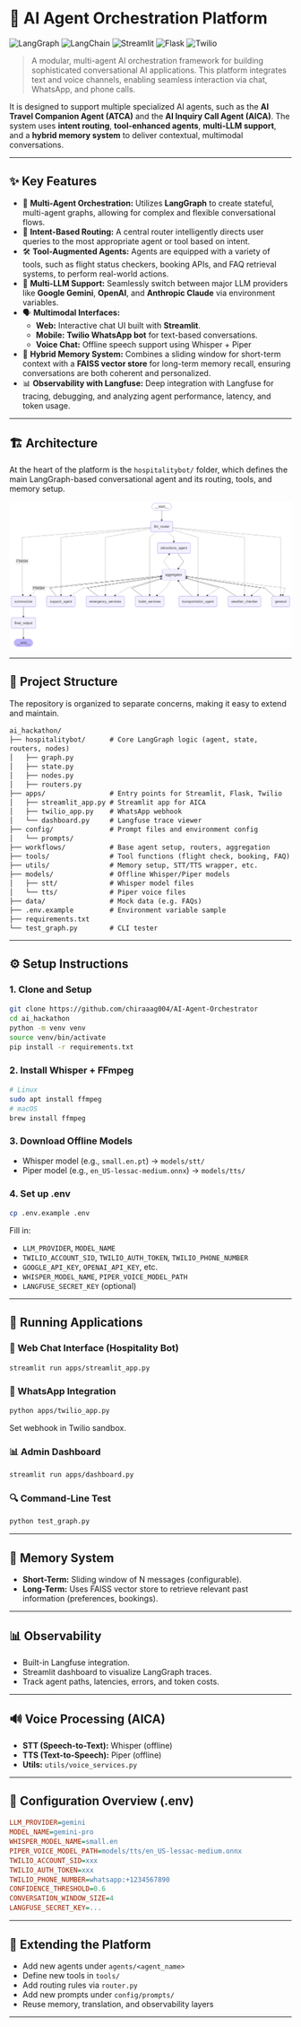 # 🤖 AI Agent Orchestration Platform

![LangGraph](https://img.shields.io/badge/LangGraph-Framework-blue) ![LangChain](https://img.shields.io/badge/LangChain-Integration-green) ![Streamlit](https://img.shields.io/badge/Streamlit-UI-red) ![Flask](https://img.shields.io/badge/Flask-API-black) ![Twilio](https://img.shields.io/badge/Twilio-Voice/SMS-red)

> A modular, multi-agent AI orchestration framework for building sophisticated conversational AI applications. This platform integrates text and voice channels, enabling seamless interaction via chat, WhatsApp, and phone calls.

It is designed to support multiple specialized AI agents, such as the **AI Travel Companion Agent (ATCA)** and the **AI Inquiry Call Agent (AICA)**. The system uses **intent routing**, **tool-enhanced agents**, **multi-LLM support**, and a **hybrid memory system** to deliver contextual, multimodal conversations.

---

## ✨ Key Features

*   🧠 **Multi-Agent Orchestration:** Utilizes **LangGraph** to create stateful, multi-agent graphs, allowing for complex and flexible conversational flows.
*   🔀 **Intent-Based Routing:** A central router intelligently directs user queries to the most appropriate agent or tool based on intent.
*   🛠️ **Tool-Augmented Agents:** Agents are equipped with a variety of tools, such as flight status checkers, booking APIs, and FAQ retrieval systems, to perform real-world actions.
*   🔄 **Multi-LLM Support:** Seamlessly switch between major LLM providers like **Google Gemini**, **OpenAI**, and **Anthropic Claude** via environment variables.
*   🗣️ **Multimodal Interfaces:**
    *   **Web:** Interactive chat UI built with **Streamlit**.
    *   **Mobile:** **Twilio WhatsApp bot** for text-based conversations.
    *   **Voice Chat:** Offline speech support using Whisper + Piper
*   💾 **Hybrid Memory System:** Combines a sliding window for short-term context with a **FAISS vector store** for long-term memory recall, ensuring conversations are both coherent and personalized.
*   📊 **Observability with Langfuse:** Deep integration with Langfuse for tracing, debugging, and analyzing agent performance, latency, and token usage.

---

## 🏗️ Architecture

At the heart of the platform is the `hospitalitybot/` folder, which defines the main LangGraph-based conversational agent and its routing, tools, and memory setup.

![Architecture Diagram](assets/architecture-diagram.png "High-level architecture of the agent orchestration platform.")

---

## 📂 Project Structure

The repository is organized to separate concerns, making it easy to extend and maintain.

```
ai_hackathon/
├── hospitalitybot/      # Core LangGraph logic (agent, state, routers, nodes)
│   ├── graph.py
│   ├── state.py
│   ├── nodes.py
│   ├── routers.py
├── apps/                # Entry points for Streamlit, Flask, Twilio
│   ├── streamlit_app.py # Streamlit app for AICA
│   ├── twilio_app.py    # WhatsApp webhook
│   └── dashboard.py     # Langfuse trace viewer
├── config/              # Prompt files and environment config
│   └── prompts/
├── workflows/           # Base agent setup, routers, aggregation
├── tools/               # Tool functions (flight check, booking, FAQ)
├── utils/               # Memory setup, STT/TTS wrapper, etc.
├── models/              # Offline Whisper/Piper models
│   ├── stt/             # Whisper model files
│   └── tts/             # Piper voice files
├── data/                # Mock data (e.g. FAQs)
├── .env.example         # Environment variable sample
├── requirements.txt
└── test_graph.py        # CLI tester
```

---

## ⚙️ Setup Instructions

### 1. Clone and Setup

```bash
git clone https://github.com/chiraaag004/AI-Agent-Orchestrator
cd ai_hackathon
python -m venv venv
source venv/bin/activate
pip install -r requirements.txt
```

### 2. Install Whisper + FFmpeg

```bash
# Linux
sudo apt install ffmpeg
# macOS
brew install ffmpeg
```

### 3. Download Offline Models

* Whisper model (e.g., `small.en.pt`) → `models/stt/`
* Piper model (e.g., `en_US-lessac-medium.onnx`) → `models/tts/`

### 4. Set up .env

```bash
cp .env.example .env
```

Fill in:

* `LLM_PROVIDER`, `MODEL_NAME`
* `TWILIO_ACCOUNT_SID`, `TWILIO_AUTH_TOKEN`, `TWILIO_PHONE_NUMBER`
* `GOOGLE_API_KEY`, `OPENAI_API_KEY`, etc.
* `WHISPER_MODEL_NAME`, `PIPER_VOICE_MODEL_PATH`
* `LANGFUSE_SECRET_KEY` (optional)

---

## 🌟 Running Applications

### 🔗 Web Chat Interface (Hospitality Bot)

```bash
streamlit run apps/streamlit_app.py
```

### 📲 WhatsApp Integration

```bash
python apps/twilio_app.py
```

Set webhook in Twilio sandbox.

### 📊 Admin Dashboard

```bash
streamlit run apps/dashboard.py
```

### 🔍 Command-Line Test

```bash
python test_graph.py
```

---

## 🧠 Memory System

* **Short-Term:** Sliding window of N messages (configurable).
* **Long-Term:** Uses FAISS vector store to retrieve relevant past information (preferences, bookings).

---

## 📊 Observability

* Built-in Langfuse integration.
* Streamlit dashboard to visualize LangGraph traces.
* Track agent paths, latencies, errors, and token costs.

---

## 🔊 Voice Processing (AICA)

* **STT (Speech-to-Text):** Whisper (offline)
* **TTS (Text-to-Speech):** Piper (offline)
* **Utils:** `utils/voice_services.py`

---

## 📖 Configuration Overview (.env)

```ini
LLM_PROVIDER=gemini
MODEL_NAME=gemini-pro
WHISPER_MODEL_NAME=small.en
PIPER_VOICE_MODEL_PATH=models/tts/en_US-lessac-medium.onnx
TWILIO_ACCOUNT_SID=xxx
TWILIO_AUTH_TOKEN=xxx
TWILIO_PHONE_NUMBER=whatsapp:+1234567890
CONFIDENCE_THRESHOLD=0.6
CONVERSATION_WINDOW_SIZE=4
LANGFUSE_SECRET_KEY=...
```

---

## 🚀 Extending the Platform

* Add new agents under `agents/<agent_name>`
* Define new tools in `tools/`
* Add routing rules via `router.py`
* Add new prompts under `config/prompts/`
* Reuse memory, translation, and observability layers

---